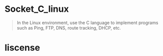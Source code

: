 # Socket_C_linux

> In the Linux environment, use the C language to implement programs such as Ping, FTP, DNS, route tracking, DHCP, etc.

# liscense